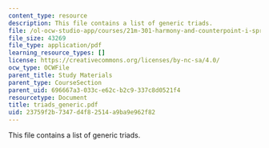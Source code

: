 ```yaml
---
content_type: resource
description: This file contains a list of generic triads.
file: /ol-ocw-studio-app/courses/21m-301-harmony-and-counterpoint-i-spring-2005/23759f2b7347d4f82514a9ba9e962f82_triads_generic.pdf
file_size: 43269
file_type: application/pdf
learning_resource_types: []
license: https://creativecommons.org/licenses/by-nc-sa/4.0/
ocw_type: OCWFile
parent_title: Study Materials
parent_type: CourseSection
parent_uid: 696667a3-033c-e62c-b2c9-337c8d0521f4
resourcetype: Document
title: triads_generic.pdf
uid: 23759f2b-7347-d4f8-2514-a9ba9e962f82
---
```

This file contains a list of generic triads.